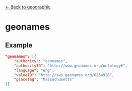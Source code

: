 ---
---

<br>

[← Back to geographic](./geographic.html)

# geonames

<template>
    <div v-if="this.subjectTagging.geographic" id = "container">
      <p class="larger-text">{{this.subjectTagging.geographic.properties.geonames.description}}</p>
      <p >Expected Type: <strong>{{this.subjectTagging.geographic.properties.geonames.type}}</strong></p>
    <table id ="property-table">
        <tr>
            <th>Property</th>
            <th>Expected Type</th>
            <th>Required</th>
            <th>Constant Value</th>
        </tr>
        <tr v-for="item, index in this.subjectTagging.geographic.properties.geonames.items[0].properties" :key="index">
            <td>{{index}}</td>
            <td>{{item.type}}</td>
            <td id="required">{{checkRequired(index, schema.subjectTagging.properties.geographic.properties.geonames.items[0].required)}}</td>
            <td>{{item.const}}</td>
        </tr>
    </table> 
    </div>
</template>

<script>
import axios from 'axios'


export default {

    data() {
        return {
          schema: [],
          coreCitation: [],
          dataEndpoints: [],
          subjectTagging: [],
          dataBiography: [],
          resourceConstellation: [],
          dataLifecycle: [],
        }
    },
    methods: {
        whatsUp(){
          console.log(this.dataEndpoints)
        },
        checkRequired(evaluatedItem, requiredFieldsList){
            if (requiredFieldsList === undefined || requiredFieldsList.length == 0) {
                return ''
            } else {
            if (requiredFieldsList.includes(evaluatedItem)){
                return 'x'
            } else {
                return ''
            }
            }
        }
    },
    computed: {
        data() {
            return this.$page.frontmatter
        }
    },
    created() {
        //returns a promise
        axios.get("https://raw.githubusercontent.com/nblmc/Data-Context/master/schema.json")
            .then(response => {
                this.schema = response.data.properties
                this.coreCitation = response.data.properties.coreCitation.properties
                this.dataEndpoints = response.data.properties.dataEndpoints
                this.subjectTagging = response.data.properties.subjectTagging.properties
                this.dataBiography = response.data.properties.dataBiography.properties
                this.resourceConstellation = response.data.properties.resourceConstellation.properties
                this.dataLifecycle = response.data.properties.dataLifecycle.properties
            }).catch(err => {
                console.log(err)
            })
    }
}
</script>

<style lang="stylus">

table#property-table
  width:100%

p.larger-text
  font-size 120%

td#required
  text-align center

</style>

## Example 

``` json
"geonames": [{
	"authority": "geonames",
	"authorityID": "http://www.geonames.org/ontology#",
	"language": "eng",
	"valueID": "http://sws.geonames.org/6254926",
	"placeTag": "Massachusetts"
}]
```